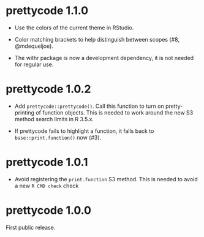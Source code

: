 
# prettycode 1.1.0

* Use the colors of the current theme in RStudio.

* Color matching brackets to help distinguish between scopes
  (#8, @mdequeljoe).

* The withr package is now a development dependency, it is not needed
  for regular use.

# prettycode 1.0.2

* Add `prettycode::prettycode()`. Call this function to turn on
  pretty-printing of function objects. This is needed to work around
  the new S3 method search limits in R 3.5.x.

* If prettycode fails to highlight a function, it falls back to
  `base::print.function()` now (#3).

# prettycode 1.0.1

* Avoid registering the `print.function` S3 method. This is needed to
  avoid a new `R CMD check` check

# prettycode 1.0.0

First public release.

